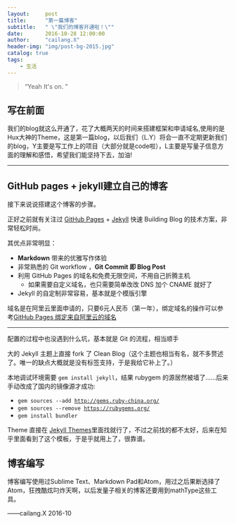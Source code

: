 ```yaml
---
layout:     post
title:      "第一篇博客"
subtitle:   " \"我们的博客开通啦！\""
date:       2016-10-28 12:00:00
author:     "cailang.X"
header-img: "img/post-bg-2015.jpg"
catalog: true
tags:
    - 生活
---
```


> “Yeah It's on. ”


## 写在前面

我们的blog就这么开通了，花了大概两天的时间来搭建框架和申请域名,使用的是Hux大神的Theme，这是第一篇blog，以后我们（L.Y）将会一直不定期更新我们的blog，Y主要是写工作上的项目（大部分就是code啦），L主要是写量子信息方面的理解和感悟，希望我们能坚持下去，加油!

---

## GitHub pages + jekyll建立自己的博客

接下来说说搭建这个博客的步骤。  

正好之前就有关注过 [GitHub Pages](https://pages.github.com/) + [Jekyll](http://jekyllrb.com/) 快速 Building Blog 的技术方案，非常轻松时尚。

其优点非常明显：

* **Markdown** 带来的优雅写作体验
* 非常熟悉的 Git workflow ，**Git Commit 即 Blog Post**
* 利用 GitHub Pages 的域名和免费无限空间，不用自己折腾主机
	* 如果需要自定义域名，也只需要简单改改 DNS 加个 CNAME 就好了
* Jekyll 的自定制非常容易，基本就是个模版引擎

域名是在阿里云里面申请的，只要6元人民币（第一年），绑定域名的操作可以参考[GitHub Pages 绑定来自阿里云的域名](http://blog.csdn.net/yuan3065/article/details/51594454)



---

配置的过程中也没遇到什么坑，基本就是 Git 的流程，相当顺手

大的 Jekyll 主题上直接 fork 了 Clean Blog（这个主题也相当有名，就不多赘述了。唯一的缺点大概就是没有标签支持，于是我给它补上了。）

本地调试环境需要 `gem install jekyll`，结果 rubygem 的源居然被墙了……后来手动改成了国内的镜像源才成功:
* <code>gem sources --add http://gems.ruby-china.org/</code>
* <code>gem sources --remove https://rubygems.org/</code>
* <code>gem install bundler</code>

Theme 直接在 [Jekyll Themes](jekyllthemes.org/)里面找就行了，不过之前找的都不太好，后来在知乎里面看到了这个模板，于是乎就用上了，很靠谱。

## 博客编写

博客编写使用过Sublime Text、Markdown Pad和Atom，用过之后果断选择了Atom，狂拽酷炫叼炸天啊，以后发量子相关的博客还要用到mathType这些工具。

——cailang.X 2016-10


